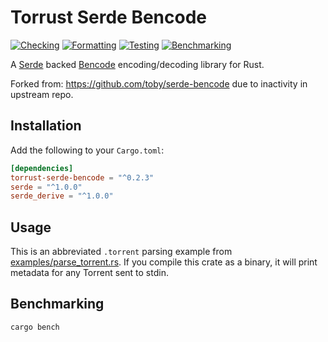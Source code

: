 # Torrust Serde Bencode

[![Checking](https://github.com/torrust/torrust-serde-bencode/actions/workflows/checking.yml/badge.svg)](https://github.com/torrust/torrust-serde-bencode/actions/workflows/checking.yml) [![Formatting](https://github.com/torrust/torrust-serde-bencode/actions/workflows/formatting.yml/badge.svg)](https://github.com/torrust/torrust-serde-bencode/actions/workflows/formatting.yml) [![Testing](https://github.com/torrust/torrust-serde-bencode/actions/workflows/testing.yaml/badge.svg)](https://github.com/torrust/torrust-serde-bencode/actions/workflows/testing.yaml) [![Benchmarking](https://github.com/torrust/torrust-serde-bencode/actions/workflows/benchmarking.yaml/badge.svg)](https://github.com/torrust/torrust-serde-bencode/actions/workflows/benchmarking.yaml)

A [Serde](https://github.com/serde-rs/serde) backed [Bencode](https://en.wikipedia.org/wiki/Bencode)
encoding/decoding library for Rust.

Forked from: <https://github.com/toby/serde-bencode> due to inactivity in upstream repo.

## Installation

Add the following to your `Cargo.toml`:

```toml
[dependencies]
torrust-serde-bencode = "^0.2.3"
serde = "^1.0.0"
serde_derive = "^1.0.0"
```

## Usage

This is an abbreviated `.torrent` parsing example from [examples/parse_torrent.rs](examples/parse_torrent.rs). If you compile this crate as a binary, it will print metadata for any Torrent sent to stdin.

## Benchmarking

```console
cargo bench
```
